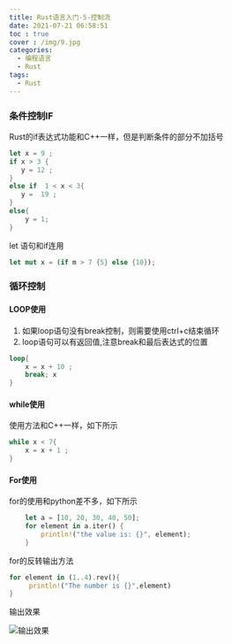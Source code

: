 ```yaml
---
title: Rust语言入门-5-控制流
date: 2021-07-21 06:58:51
toc : true
cover : /img/9.jpg
categories: 
  - 编程语言
  - Rust
tags: 
  - Rust
---
```

### **条件控制IF**

  Rust的if表达式功能和C++一样，但是判断条件的部分不加括号<!-- more -->

  ```rust
  let x = 9 ;
  if x > 3 {
     y = 12 ;
  }
  else if  1 < x < 3{
     y =  19 ; 
  }
  else{
      y = 1;
  }
  ```

let 语句和if连用

```rust
let mut x = (if m > 7 {5} else {10});
```

### **循环控制**

#### **LOOP使用**

1. 如果loop语句没有break控制，则需要使用ctrl+c结束循环
2. loop语句可以有返回值,注意break和最后表达式的位置

```rust
loop{
    x = x + 10 ;
    break; x
}
```

#### **while使用**

使用方法和C++一样，如下所示

```rust
while x < 7{
    x = x + 1 ;
}
```

#### For使用

for的使用和python差不多，如下所示

```rust
    let a = [10, 20, 30, 40, 50];
    for element in a.iter() {
        println!("the value is: {}", element);
    }
```

for的反转输出方法

```rust
for element in (1..4).rev(){
     println!("The number is {}",element)
}
```

输出效果

![输出效果](/img/r2.jpg)




